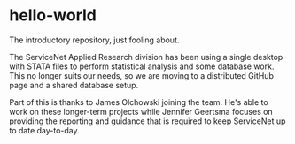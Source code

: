 # hello-world
The introductory repository, just fooling about.

The ServiceNet Applied Research division has been using a single desktop with STATA files to perform statistical analysis and some database work. This no longer suits our needs, so we are moving to a distributed GitHub page and a shared database setup.

Part of this is thanks to James Olchowski joining the team. He's able to work on these longer-term projects while Jennifer Geertsma focuses on providing the reporting and guidance that is required to keep ServiceNet up to date day-to-day.
